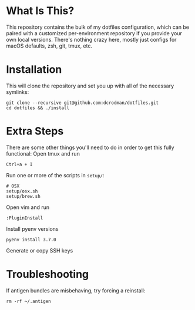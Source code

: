 What Is This?
============

This repository contains the bulk of my dotfiles configuration, which can be paired
with a customized per-environment repository if you provide your own local versions.
There's nothing crazy here, mostly just configs for macOS defaults, zsh, git, tmux, etc.

Installation
============

This will clone the repository and set you up with all of the necessary symlinks:

    git clone --recursive git@github.com:dcrodman/dotfiles.git
    cd dotfiles && ./install
    
Extra Steps
============

There are some other things you'll need to do in order to get this fully functional:
Open tmux and run

    Ctrl+a + I

Run one or more of the scripts in `setup/`: 

    # OSX
    setup/osx.sh
    setup/brew.sh

Open vim and run

    :PluginInstall

Install pyenv versions

    pyenv install 3.7.0

Generate or copy SSH keys

Troubleshooting
============

If antigen bundles are misbehaving, try forcing a reinstall:

    rm -rf ~/.antigen

